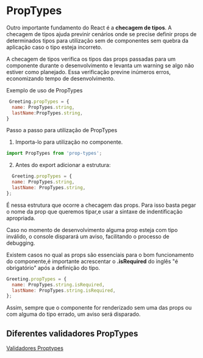 # PropTypes

Outro importante fundamento do React é a **checagem de tipos**. A checagem de tipos ajuda
previnir cenários onde se precise definir props de determinados tipos para utilização sem
de componentes sem quebra da aplicação caso o tipo esteja incorreto.

A checagem de tipos verifica os tipos das props passadas para um componente durante o desenvolvimento
e levanta um warning se algo não estiver como planejado. Essa verificação previne inúmeros erros,
economizando tempo de desenvolvimento.

Exemplo de uso de PropTypes

```javascript
 Greeting.propTypes = {
  name: PropTypes.string,
  lastName:PropTypes.string,
}
```
Passo a passo para utilização de PropTypes

1. Importa-lo para utilização no componente.

```javascript
import PropTypes from 'prop-types';
```
2. Antes do export adicionar a estrutura:

```javascript
  Greeting.propTypes = {
  name: PropTypes.string,
  lastName: PropTypes.string,
};
```
É nessa estrutura que ocorre a checagem das props. Para isso basta pegar o nome da prop
que queremos tipar,e usar a sintaxe de indentificação apropriada.

Caso no momento de desenvolvimento alguma prop esteja com tipo inválido, o console disparará
um aviso, facilitando o processo de debugging.

Existem casos no qual as props são essenciais para o bom funcionamento do componente,é importante
acrescentar o **.isRequired** do inglês "é obrigatório" após a definição do tipo.

```javascript
Greeting.propTypes = {
  name: PropTypes.string.isRequired,
  lastName: PropTypes.string.isRequired,
};
```
Assim, sempre que o componente for renderizado sem uma das props ou com alguma do tipo errado, um aviso será disparado.

## Diferentes validadores PropTypes

[Validadores Proptypes](https://pt-br.reactjs.org/docs/typechecking-with-proptypes.html#proptypes)

